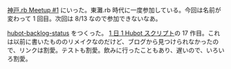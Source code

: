 [神戸.rb Meetup #1](http://koberb.doorkeeper.jp/events/13652) にいった。東灘.rb 時代に一度参加している。今回は名前が変わって 1 回目。次回は 8/13 なので参加できないなあ。

[hubot-backlog-status][gh:bouzuya/hubot-backlog-status] をつくった。 [1 日 1 Hubot スクリプト][hubot-script-per-day]の 17 作目。これは以前に書いたもののリメイクなのだけど、ブログから見つけられなかったので、リンクは割愛。テストも割愛。飲みに行ったこともあり、遅いので、いろいろ割愛。

[gh:bouzuya/hubot-backlog-status]: https://github.com/bouzuya/hubot-backlog-status
[hubot-script-per-day]: https://blog.bouzuya.net/posts?tags=hubot-script-per-day
